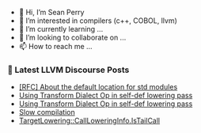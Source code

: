 - 👋 Hi, I’m Sean Perry
- 👀 I’m interested in compilers (c++, COBOL, llvm)
- 🌱 I’m currently learning ...
- 💞️ I’m looking to collaborate on ...
- 📫 How to reach me ...

<!---
s66perry/s66perry is a ✨ special ✨ repository because its `README.md` (this file) appears on your GitHub profile.
You can click the Preview link to take a look at your changes.
--->
### 📕 Latest LLVM Discourse Posts

<!-- DISCOURSE-LLVM:START -->
- [[RFC] About the default location for std modules](https://discourse.llvm.org/t/rfc-about-the-default-location-for-std-modules/69191?page=2#post_32)
- [Using Transform Dialect Op in self-def lowering pass](https://discourse.llvm.org/t/using-transform-dialect-op-in-self-def-lowering-pass/69369#post_5)
- [Using Transform Dialect Op in self-def lowering pass](https://discourse.llvm.org/t/using-transform-dialect-op-in-self-def-lowering-pass/69369#post_4)
- [Slow compilation](https://discourse.llvm.org/t/slow-compilation/69374#post_2)
- [TargetLowering::CallLoweringInfo.IsTailCall](https://discourse.llvm.org/t/targetlowering-callloweringinfo-istailcall/69364#post_3)
<!-- DISCOURSE-LLVM:END -->
